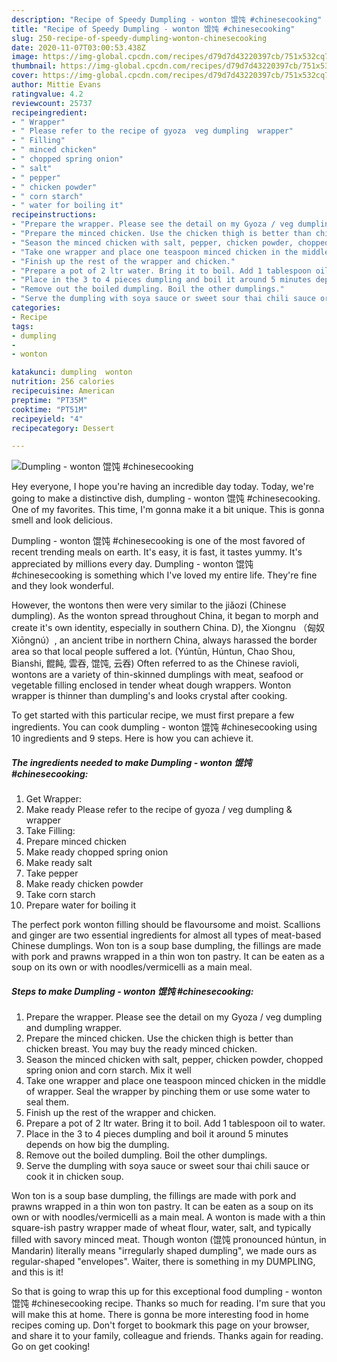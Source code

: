 ```yaml
---
description: "Recipe of Speedy Dumpling - wonton 馄饨 #chinesecooking"
title: "Recipe of Speedy Dumpling - wonton 馄饨 #chinesecooking"
slug: 250-recipe-of-speedy-dumpling-wonton-chinesecooking
date: 2020-11-07T03:00:53.438Z
image: https://img-global.cpcdn.com/recipes/d79d7d43220397cb/751x532cq70/dumpling-wonton-馄饨-chinesecooking-recipe-main-photo.jpg
thumbnail: https://img-global.cpcdn.com/recipes/d79d7d43220397cb/751x532cq70/dumpling-wonton-馄饨-chinesecooking-recipe-main-photo.jpg
cover: https://img-global.cpcdn.com/recipes/d79d7d43220397cb/751x532cq70/dumpling-wonton-馄饨-chinesecooking-recipe-main-photo.jpg
author: Mittie Evans
ratingvalue: 4.2
reviewcount: 25737
recipeingredient:
- " Wrapper"
- " Please refer to the recipe of gyoza  veg dumpling  wrapper"
- " Filling"
- " minced chicken"
- " chopped spring onion"
- " salt"
- " pepper"
- " chicken powder"
- " corn starch"
- " water for boiling it"
recipeinstructions:
- "Prepare the wrapper. Please see the detail on my Gyoza / veg dumpling and dumpling wrapper."
- "Prepare the minced chicken. Use the chicken thigh is better than chicken breast. You may buy the ready minced chicken."
- "Season the minced chicken with salt, pepper, chicken powder, chopped spring onion and corn starch. Mix it well"
- "Take one wrapper and place one teaspoon minced chicken in the middle of wrapper. Seal the wrapper by pinching them or use some water to seal them."
- "Finish up the rest of the wrapper and chicken."
- "Prepare a pot of 2 ltr water. Bring it to boil. Add 1 tablespoon oil to water."
- "Place in the 3 to 4 pieces dumpling and boil it around 5 minutes depends on how big the dumpling."
- "Remove out the boiled dumpling. Boil the other dumplings."
- "Serve the dumpling with soya sauce or sweet sour thai chili sauce or cook it in chicken soup."
categories:
- Recipe
tags:
- dumpling
- 
- wonton

katakunci: dumpling  wonton 
nutrition: 256 calories
recipecuisine: American
preptime: "PT35M"
cooktime: "PT51M"
recipeyield: "4"
recipecategory: Dessert

---
```



![Dumpling - wonton 馄饨 #chinesecooking](https://img-global.cpcdn.com/recipes/d79d7d43220397cb/751x532cq70/dumpling-wonton-馄饨-chinesecooking-recipe-main-photo.jpg)

Hey everyone, I hope you're having an incredible day today. Today, we're going to make a distinctive dish, dumpling - wonton 馄饨 #chinesecooking. One of my favorites. This time, I'm gonna make it a bit unique. This is gonna smell and look delicious.

Dumpling - wonton 馄饨 #chinesecooking is one of the most favored of recent trending meals on earth. It's easy, it is fast, it tastes yummy. It's appreciated by millions every day. Dumpling - wonton 馄饨 #chinesecooking is something which I've loved my entire life. They're fine and they look wonderful.

However, the wontons then were very similar to the jiǎozi (Chinese dumpling). As the wonton spread throughout China, it began to morph and create it&#39;s own identity, especially in southern China. D), the Xiongnu （匈奴Xiōngnú）, an ancient tribe in northern China, always harassed the border area so that local people suffered a lot. (Yúntūn, Húntun, Chao Shou, Bianshi, 餛飩, 雲吞, 馄饨, 云吞) Often referred to as the Chinese ravioli, wontons are a variety of thin-skinned dumplings with meat, seafood or vegetable filling enclosed in tender wheat dough wrappers. Wonton wrapper is thinner than dumpling&#39;s and looks crystal after cooking.


To get started with this particular recipe, we must first prepare a few ingredients. You can cook dumpling - wonton 馄饨 #chinesecooking using 10 ingredients and 9 steps. Here is how you can achieve it.

<!--inarticleads1-->

##### The ingredients needed to make Dumpling - wonton 馄饨 #chinesecooking:

1. Get  Wrapper:
1. Make ready  Please refer to the recipe of gyoza / veg dumpling &amp; wrapper
1. Take  Filling:
1. Prepare  minced chicken
1. Make ready  chopped spring onion
1. Make ready  salt
1. Take  pepper
1. Make ready  chicken powder
1. Take  corn starch
1. Prepare  water for boiling it


The perfect pork wonton filling should be flavoursome and moist. Scallions and ginger are two essential ingredients for almost all types of meat-based Chinese dumplings. Won ton is a soup base dumpling, the fillings are made with pork and prawns wrapped in a thin won ton pastry. It can be eaten as a soup on its own or with noodles/vermicelli as a main meal. 

<!--inarticleads2-->

##### Steps to make Dumpling - wonton 馄饨 #chinesecooking:

1. Prepare the wrapper. Please see the detail on my Gyoza / veg dumpling and dumpling wrapper.
1. Prepare the minced chicken. Use the chicken thigh is better than chicken breast. You may buy the ready minced chicken.
1. Season the minced chicken with salt, pepper, chicken powder, chopped spring onion and corn starch. Mix it well
1. Take one wrapper and place one teaspoon minced chicken in the middle of wrapper. Seal the wrapper by pinching them or use some water to seal them.
1. Finish up the rest of the wrapper and chicken.
1. Prepare a pot of 2 ltr water. Bring it to boil. Add 1 tablespoon oil to water.
1. Place in the 3 to 4 pieces dumpling and boil it around 5 minutes depends on how big the dumpling.
1. Remove out the boiled dumpling. Boil the other dumplings.
1. Serve the dumpling with soya sauce or sweet sour thai chili sauce or cook it in chicken soup.


Won ton is a soup base dumpling, the fillings are made with pork and prawns wrapped in a thin won ton pastry. It can be eaten as a soup on its own or with noodles/vermicelli as a main meal. A wonton is made with a thin square-ish pastry wrapper made of wheat flour, water, salt, and typically filled with savory minced meat. Though wonton (馄饨 pronounced húntun, in Mandarin) literally means &#34;irregularly shaped dumpling&#34;, we made ours as regular-shaped &#34;envelopes&#34;. Waiter, there is something in my DUMPLING, and this is it! 

So that is going to wrap this up for this exceptional food dumpling - wonton 馄饨 #chinesecooking recipe. Thanks so much for reading. I'm sure that you will make this at home. There is gonna be more interesting food in home recipes coming up. Don't forget to bookmark this page on your browser, and share it to your family, colleague and friends. Thanks again for reading. Go on get cooking!
